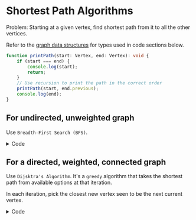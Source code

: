 # Shortest Path Algorithms

Problem: Starting at a given vertex, find shortest path from it to all the other vertices.

Refer to the [graph data structures](9_1-graph-data-structures.md) for types used in code sections below.

```TypeScript
function printPath(start: Vertex, end: Vertex): void {
    if (start === end) {
        console.log(start);
        return;
    }
    // Use recursion to print the path in the correct order
    printPath(start, end.previous);
    console.log(end);
}
```

## For undirected, unweighted graph
Use `Breadth-First Search (BFS)`.

<details>
<summary>Code</summary>

```TypeScript
function unweightedShortestPath(g: Graph, start: Vertex): void {
    const queue = new Array<Vertex>();
    start.distance = 0;
    queue.push(start);
    while(queue.length) {
        const v: Vertex = queue.shift();
        v.adjList.forEach(w => {
            if (w.distance === undefined) {
                w.distance = v.distance + 1;
                w.previous = v;
                queue.push(w);
            }
        });
    }
}
```

</details>

## For a directed, weighted, connected graph

Use `Dijsktra's Algorithm`. It's a `greedy` algorithm that takes the shortest path from available options at that iteration. 

In each iteration, pick the closest new vertex seen to be the next current vertex.

<details>
<summary>Code</summary>

```TypeScript
// Note: This hasn't been tested, use at your own risk.
function dijsktra(g: Graph, v: Vertex): void {
    v.distance = 0;
    do {
        v.known = true;
        let closestW: Vertex;
        let closestValue = Infinity;
        v.adjList.forEach(w => {
            if (!w.known && (w.distance === undefined || w.distance > v.distance + w.distVtoW)) {
                w.distance = v.distance + w.distVtoW;
                w.previous = v;
                if (w.distVtoW < closestValue) {
                    closestValue = w.distVtoW;
                    closestW = w;
                }
            }
        })
        v = closestW;
    } while(v !== null);
}
```

</details>